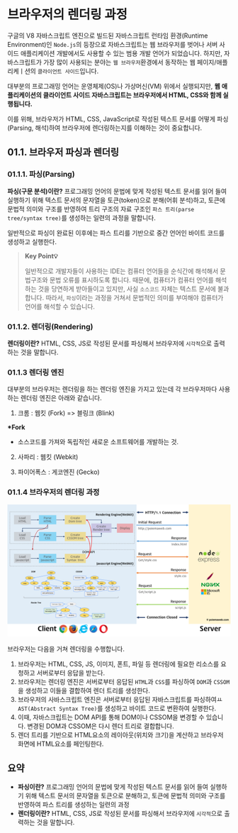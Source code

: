 # 브라우저의 렌더링 과정

구글의 V8 자바스크립트 엔진으로 빌드된 자바스크립트 런타임 환경(Runtime Environment)인 `Node.js`의 등장으로 자바스크립트는 웹 브라우저를 벗어나 서버 사이드 애플리케이션 개발에서도 사용할 수 있는 범용 개발 언어가 되었습니다. 하지만, 자바스크립트가 가장 많이 사용되는 분야는 `웹 브라우저`환경에서 동작하는 웹 페이지/애플리케ㅣ션의 `클라이언트 사이드`입니다.

대부분의 프로그래밍 언어는 운영체제(OS)나 가상머신(VM) 위에서 실행되지만, **웹 애플리케이션의 클라이언트 사이드 자바스크립트는 브라우저에서 HTML, CSS와 함께 실행됩니다.**

이를 위해, 브라우저가 HTML, CSS, JavaScript로 작성된 텍스트 문서를 어떻게 파싱(Parsing, 해석)하여 브라우저에 렌더링하는지를 이해하는 것이 중요합니다.

## 01.1. 브라우저 파싱과 렌더링

### 01.1.1. 파싱(Parsing)

**파싱(구문 분석)이란?** 프로그래밍 언어의 문법에 맞게 작성된 텍스트 문서를 읽어 들여 실행하기 위해 텍스트 문서의 문자열을 토큰(token)으로 분해(어휘 분석)하고, 토큰에 문법적 의미와 구조를 반영하여 트리 구조의 자료 구조인 `파스 트리(parse tree/syntax tree)`를 생성하는 일련의 과정을 말합니다.

일반적으로 파싱이 완료된 이후에는 파스 트리를 기반으로 중간 언어인 바이트 코드를 생성하고 실행한다.

> **Key Point💡**
>
> 일반적으로 개발자들이 사용하는 IDE는 컴퓨터 언어들을 순식간에 해석해서 문법구조와 문법 오류를 표시하도록 합니다. 때문에, 컴퓨터가 컴퓨터 언어를 해석하는 것을 당연하게 받아들이고 있지만, 사실 `소스코드` 자체는 텍스트 문서에 불과합니다. 따라서, `파싱`이라는 과정을 거쳐서 문법적인 의미를 부여해야 컴퓨터가 언어를 해석할 수 있습니다.

### 01.1.2. 렌더링(Rendering)

**렌더링이란?** HTML, CSS, JS로 작성된 문서를 파싱해서 브라우저에 `시각적`으로 출력하는 것을 말합니다.

### 01.1.3 렌더링 엔진

대부분의 브라우저는 렌더링을 하는 렌더링 엔진을 가지고 있는데 각 브라우저마다 사용하는 렌더링 엔진은 아래와 같습니다.

1. 크롬 : 웹킷 (Fork) => 블링크 (Blink)

**\*Fork**

- 소스코드를 가져와 독립적인 새로운 소프트웨어를 개발하는 것.

2. 사파리 : 웹킷 (Webkit)

3. 파이어폭스 : 게코엔진 (Gecko)

### 01.1.4 브라우저의 렌더링 과정

![랜더링](../../assets/web-01-1.png)

브라우저는 다음을 거쳐 렌더링을 수행합니다.

1. 브라우저는 HTML, CSS, JS, 이미지, 폰트, 파일 등 렌더링에 필요한 리소스를 요청하고 서버로부터 응답을 받는다.
2. 브라우저는 렌더링 엔진은 서버로부터 응답된 `HTML`과 `CSS`를 파싱하여 `DOM`과 `CSSOM`을 생성하고 이들을 결합하여 렌더 트리를 생성한다.
3. 브라우저의 사바스크립트 엔진은 서버로부터 응답된 자바스크립트를 파싱하여ㅛ `AST(Abstract Syntax Tree)`를 생성하고 바이트 코드로 변환하여 실행한다.
4. 이때, 자바스크립트는 DOM API를 통해 DOM이나 CSSOM을 변경할 수 있습니다. 변경된 DOM과 CSSOM은 다시 렌더 트리로 결합합니다.
5. 렌더 트리를 기반으로 HTML요소의 레이아웃(위치와 크기)을 계산하고 브라우저 화면에 HTML요소를 페인팅한다.

## 요약

- **파싱이란?** 프로그래밍 언어의 문법에 맞게 작성된 텍스트 문서를 읽어 들여 실행하기 위해 텍스트 문서의 문자열을 토큰으로 분해하고, 토큰에 문법적 의미와 구조를 반영하여 파스 트리를 생성하는 일련의 과정
- **렌더링이란?** HTML, CSS, JS로 작성된 문서를 파싱해서 브라우저에 `시각적`으로 출력하는 것을 말합니다.

